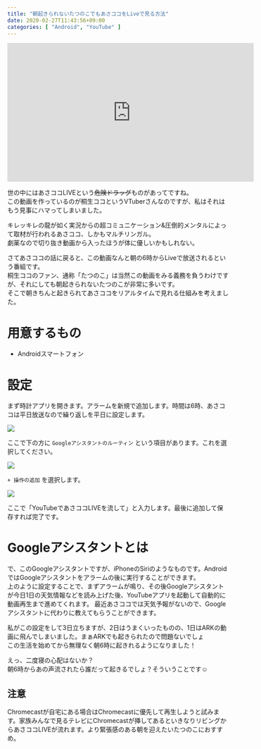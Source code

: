 ```yaml
---
title: "朝起きられないたつのこでもあさココをLiveで見る方法"
date: 2020-02-27T11:43:56+09:00
categories: [ "Android", "YouTube" ]
---
```


<div class="youtube">
<iframe width="560" height="315" src="https://www.youtube.com/embed/videoseries?list=PLw58RgSzDmjr7hbo0zrfaQ027uMc6WHfO" frameborder="0" allow="accelerometer; autoplay; encrypted-media; gyroscope; picture-in-picture" allowfullscreen></iframe>
</div>

世の中にはあさココLIVEという~~危険ドラッグ~~ものがあってですね。  
この動画を作っているのが桐生ココというVTuberさんなのですが、私はそれはもう見事にハマってしまいました。

キレッキレの龍が如く実況からの超コミュニケーション&圧倒的メンタルによって取材が行われるあさココ、しかもマルチリンガル。  
劇薬なので切り抜き動画から入ったほうが体に優しいかもしれない。

さてあさココの話に戻ると、この動画なんと朝の6時からLiveで放送されるという番組です。  
桐生ココのファン、通称「たつのこ」は当然この動画をみる義務を負うわけですが、それにしても朝起きられないたつのこが非常に多いです。  
そこで朝きちんと起きられてあさココをリアルタイムで見れる仕組みを考えました。

# 用意するもの
- Androidスマートフォン

# 設定
まず時計アプリを開きます。アラームを新規で追加します。時間は6時、あさココは平日放送なので繰り返しを平日に設定します。

![](../../images/2020-02-27/alert.png)

ここで下の方に `Googleアシスタントのルーティン` という項目があります。これを選択してください。

![](../../images/2020-02-27/assistant1.png)

`+ 操作の追加` を選択します。

![](../../images/2020-02-27/assistant2.png)

ここで「YouTubeであさココLIVEを流して」と入力します。最後に追加して保存すれば完了です。

# Googleアシスタントとは
で、このGoogleアシスタントですが、iPhoneのSiriのようなものです。AndroidではGoogleアシスタントをアラームの後に実行することができます。  
上のように設定することで、まずアラームが鳴り、その後Googleアシスタントが今日1日の天気情報などを読み上げた後、YouTubeアプリを起動して自動的に動画再生まで進めてくれます。
最近あさココでは天気予報がないので、Googleアシスタントに代わりに教えてもらうことができます。

私がこの設定をして3日立ちますが、2日はうまくいったものの、1日はARKの動画に飛んでしまいました。まぁARKでも起きられたので問題ないでしょ  
この生活を始めてから無理なく朝6時に起きれるようになりました！

えっ、二度寝の心配はないか？  
朝6時からあの声流されたら誰だって起きるでしょ？そういうことです☺️

## 注意
Chromecastが自宅にある場合はChromecastに優先して再生しようと試みます。家族みんなで見るテレビにChromecastが挿してあるといきなりリビングからあさココLIVEが流れます。より緊張感のある朝を迎えたいたつのこにおすすめ。
